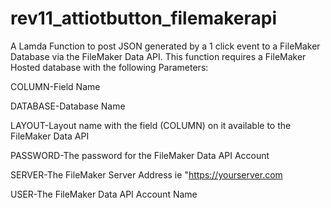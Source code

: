 # rev11_attiotbutton_filemakerapi
A Lamda Function to post JSON generated by a 1 click event to a FileMaker Database via the FileMaker Data API.  This function requires a FileMaker Hosted database with the following Parameters:

COLUMN-Field Name

DATABASE-Database Name

LAYOUT-Layout name with the field (COLUMN) on it available to the FileMaker Data API

PASSWORD-The password for the FileMaker Data API Account

SERVER-The FileMaker Server Address ie "https://yourserver.com

USER-The FileMaker Data API Account Name
